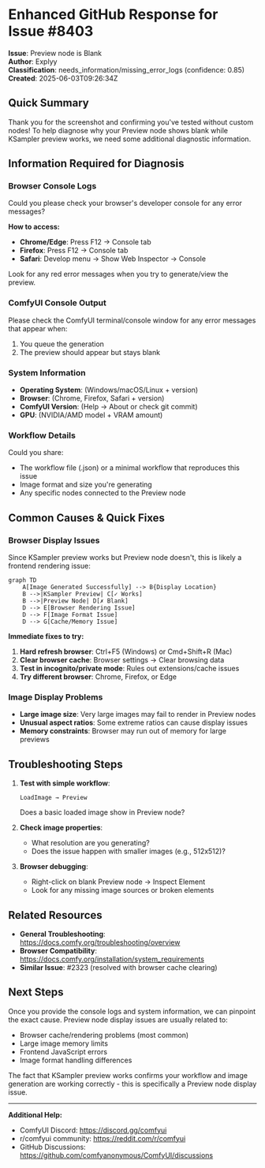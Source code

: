 # Enhanced GitHub Response for Issue #8403

**Issue**: Preview node is Blank  
**Author**: Explyy  
**Classification**: needs_information/missing_error_logs (confidence: 0.85)  
**Created**: 2025-06-03T09:26:34Z  

## Quick Summary
Thank you for the screenshot and confirming you've tested without custom nodes! To help diagnose why your Preview node shows blank while KSampler preview works, we need some additional diagnostic information.

## Information Required for Diagnosis

### Browser Console Logs
Could you please check your browser's developer console for any error messages?

**How to access:**
- **Chrome/Edge**: Press F12 → Console tab
- **Firefox**: Press F12 → Console tab  
- **Safari**: Develop menu → Show Web Inspector → Console

Look for any red error messages when you try to generate/view the preview.

### ComfyUI Console Output
Please check the ComfyUI terminal/console window for any error messages that appear when:
1. You queue the generation
2. The preview should appear but stays blank

### System Information
- **Operating System**: (Windows/macOS/Linux + version)
- **Browser**: (Chrome, Firefox, Safari + version)
- **ComfyUI Version**: (Help → About or check git commit)
- **GPU**: (NVIDIA/AMD model + VRAM amount)

### Workflow Details
Could you share:
- The workflow file (.json) or a minimal workflow that reproduces this issue
- Image format and size you're generating
- Any specific nodes connected to the Preview node

## Common Causes & Quick Fixes

### Browser Display Issues
Since KSampler preview works but Preview node doesn't, this is likely a frontend rendering issue:

```mermaid
graph TD
    A[Image Generated Successfully] --> B{Display Location}
    B -->|KSampler Preview| C[✓ Works]
    B -->|Preview Node| D[✗ Blank]
    D --> E[Browser Rendering Issue]
    D --> F[Image Format Issue]
    D --> G[Cache/Memory Issue]
```

**Immediate fixes to try:**
1. **Hard refresh browser**: Ctrl+F5 (Windows) or Cmd+Shift+R (Mac)
2. **Clear browser cache**: Browser settings → Clear browsing data
3. **Test in incognito/private mode**: Rules out extensions/cache issues
4. **Try different browser**: Chrome, Firefox, or Edge

### Image Display Problems
- **Large image size**: Very large images may fail to render in Preview nodes
- **Unusual aspect ratios**: Some extreme ratios can cause display issues
- **Memory constraints**: Browser may run out of memory for large previews

## Troubleshooting Steps

1. **Test with simple workflow**:
   ```
   LoadImage → Preview
   ```
   Does a basic loaded image show in Preview node?

2. **Check image properties**:
   - What resolution are you generating?
   - Does the issue happen with smaller images (e.g., 512x512)?

3. **Browser debugging**:
   - Right-click on blank Preview node → Inspect Element
   - Look for any missing image sources or broken elements

## Related Resources

- **General Troubleshooting**: https://docs.comfy.org/troubleshooting/overview
- **Browser Compatibility**: https://docs.comfy.org/installation/system_requirements
- **Similar Issue**: #2323 (resolved with browser cache clearing)

## Next Steps

Once you provide the console logs and system information, we can pinpoint the exact cause. Preview node display issues are usually related to:
- Browser cache/rendering problems (most common)
- Large image memory limits
- Frontend JavaScript errors
- Image format handling differences

The fact that KSampler preview works confirms your workflow and image generation are working correctly - this is specifically a Preview node display issue.

---

**Additional Help:**
- ComfyUI Discord: https://discord.gg/comfyui
- r/comfyui community: https://reddit.com/r/comfyui
- GitHub Discussions: https://github.com/comfyanonymous/ComfyUI/discussions